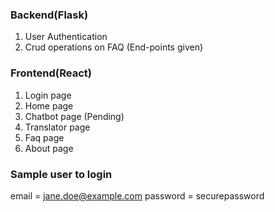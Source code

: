 ### Backend(Flask)
1. User Authentication
2. Crud operations on FAQ (End-points given)


### Frontend(React)
1. Login page
2. Home page
3. Chatbot page (Pending)
4. Translator page
5. Faq page
6. About page



### Sample user to login
email = jane.doe@example.com
password = securepassword
